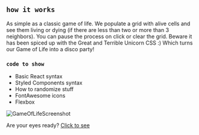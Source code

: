 
## `how it works`

As simple as a classic game of life.
We populate a grid with alive cells and see them living or dying (if there are less than two or more than 3 neighbors). You can pause the process on click or clear the grid.
Beware it has been spiced up with the Great and Terrible Unicorn CSS :) Which turns our Game of Life into a disco party!


### `code to show`

* Basic React syntax
* Styled Components syntax
* How to randomize stuff
* FontAwesome icons
* Flexbox

![GameOfLifeScreenshot](https://i.ibb.co/WK9y3Cp/Game-Of-Life.png)

Are your eyes ready? [Click to see](https://my-game-of-life-react.herokuapp.com/) 


